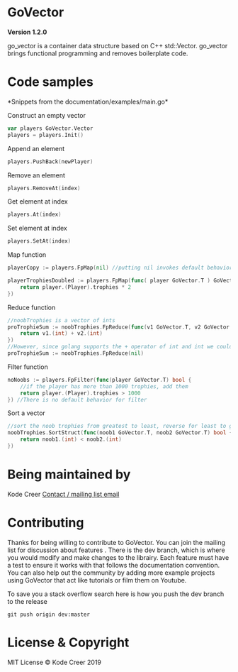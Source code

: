 # GoVector

**Version 1.2.0**

go_vector is a container data structure based on C++ std::Vector. go_vector brings functional programming and removes boilerplate code.

<h1>Code samples</h1>
*Snippets from the documentation/examples/main.go*

Construct an empty vector

```go
var players GoVector.Vector
players = players.Init()
```

Append an element 
```go
players.PushBack(newPlayer)
```

Remove an element
```go
players.RemoveAt(index)
```

Get element at index
```go
players.At(index)
```
Set element at index
```go
players.SetAt(index)
```

Map function
```go
playerCopy := players.FpMap(nil) //putting nil invokes default behavior of just returning a copy of the vector

playerTrophiesDoubled := players.FpMap(func( player GoVector.T ) GoVector.T{
    return player.(Player).trophies * 2
})
```

Reduce function
```go
//noobTrophies is a vector of ints
proTrophieSum := noobTrophies.FpReduce(func(v1 GoVector.T, v2 GoVector.T) GoVector.T {
    return v1.(int) + v2.(int)
}) 
//However, since golang supports the + operator of int and int we could just invoke the default behavior
proTrophieSum := noobTrophies.FpReduce(nil)
```

Filter function
```go
noNoobs := players.FpFilter(func(player GoVector.T) bool {
    //if the player has more than 1000 trophies, add them
    return player.(Player).trophies > 1000
}) //There is no default behavior for filter
```

Sort a vector
```go
//sort the noob trophies from greatest to least, reverse for least to greatest
noobTrophies.SortStruct(func(noob1 GoVector.T, noob2 GoVector.T) bool {
    return noob1.(int) < noob2.(int)
})
```

<h1>Being maintained by</h1>
Kode Creer <a href="mailto:kodeopensource@gmail.com">Contact / mailing list email</a>

<h1>Contributing</h1>
Thanks for being willing to contribute to GoVector. You can join the mailing list for discussion about features . There is the dev branch, which is where you would modify and make changes to the librairy. Each feature must have a test to ensure it works with that follows the documentation convention. You can also help out the community by adding more example projects using GoVector that act like tutorials or film them on Youtube. 

To save you a stack overflow search here is how you push the dev branch to the release
```
git push origin dev:master
```
<h1>License & Copyright</h1>
MIT License
© Kode Creer 2019
